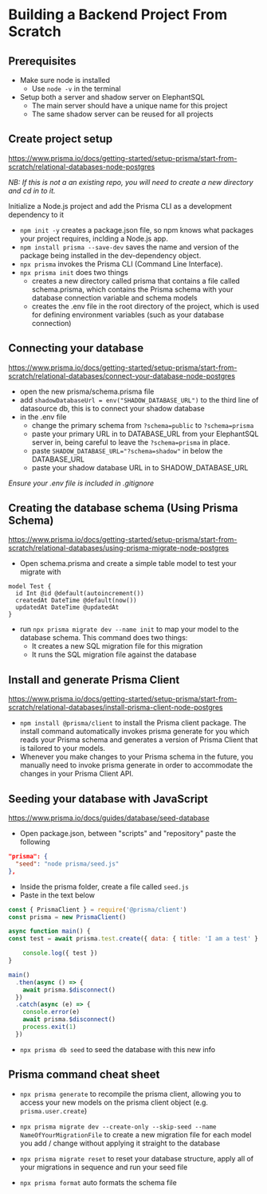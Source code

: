 # Building a Backend Project From Scratch

## Prerequisites
- Make sure node is installed
  - Use `node -v` in the terminal
- Setup both a server and shadow server on ElephantSQL
  - The main server should have a unique name for this project
  - The same shadow server can be reused for all projects

## Create project setup
<https://www.prisma.io/docs/getting-started/setup-prisma/start-from-scratch/relational-databases-node-postgres>

_NB: If this is not a an existing repo, you will need to create a new directory and cd in to it._

Initialize a Node.js project and add the Prisma CLI as a development dependency to it
- `npm init -y` creates a package.json file, so npm knows what packages your project requires, inclding a Node.js app.
- `npm install prisma --save-dev` saves the name and version of the package being installed in the dev-dependency object.
- `npx prisma` invokes the Prisma CLI (Command Line Interface).
- `npx prisma init` does two things
  - creates a new directory called prisma that contains a file called schema.prisma, which contains the Prisma schema with your database connection variable and schema models
  - creates the .env file in the root directory of the project, which is used for defining environment variables (such as your database connection)

## Connecting your database
<https://www.prisma.io/docs/getting-started/setup-prisma/start-from-scratch/relational-databases/connect-your-database-node-postgres>
- open the new prisma/schema.prisma file
- add `shadowDatabaseUrl = env("SHADOW_DATABASE_URL")` to the third line of datasource db, this is to connect your shadow database
- in the .env file
  - change the primary schema from `?schema=public` to `?schema=prisma`
  - paste your primary URL in to DATABASE_URL from your ElephantSQL server in, being careful to leave the `?schema=prisma` in place.
  - paste `SHADOW_DATABASE_URL="?schema=shadow"` in below the DATABASE_URL
  - paste your shadow database URL in to SHADOW_DATABASE_URL

_Ensure your .env file is included in .gitignore_

## Creating the database schema (Using Prisma Schema)
<https://www.prisma.io/docs/getting-started/setup-prisma/start-from-scratch/relational-databases/using-prisma-migrate-node-postgres>
- Open schema.prisma and create a simple table model to test your migrate with
```prisma
model Test {
  id Int @id @default(autoincrement())
  createdAt DateTime @default(now())
  updatedAt DateTime @updatedAt
}
```
- run `npx prisma migrate dev --name init` to map your model to the database schema. This command does two things:
  - It creates a new SQL migration file for this migration
  - It runs the SQL migration file against the database

## Install and generate Prisma Client
<https://www.prisma.io/docs/getting-started/setup-prisma/start-from-scratch/relational-databases/install-prisma-client-node-postgres>

- `npm install @prisma/client` to install the Prisma client package. The install command automatically invokes prisma generate for you which reads your Prisma schema and generates a version of Prisma Client that is tailored to your models.
- Whenever you make changes to your Prisma schema in the future, you manually need to invoke prisma generate in order to accommodate the changes in your Prisma Client API.

## Seeding your database with JavaScript
<https://www.prisma.io/docs/guides/database/seed-database>
- Open package.json, between "scripts" and "repository" paste the following
```json
"prisma": {
  "seed": "node prisma/seed.js"
},
```
- Inside the prisma folder, create a file called `seed.js` 
- Paste in the text below
```javascript
const { PrismaClient } = require('@prisma/client')
const prisma = new PrismaClient()

async function main() {
const test = await prisma.test.create({ data: { title: 'I am a test' } });

    console.log({ test })
}

main()
  .then(async () => {
    await prisma.$disconnect()
  })
  .catch(async (e) => {
    console.error(e)
    await prisma.$disconnect()
    process.exit(1)
  })
  ```
- `npx prisma db seed` to seed the database with this new info

## Prisma command cheat sheet

- `npx prisma generate` to recompile the prisma client, allowing you to access your new models on the prisma client object (e.g. `prisma.user.create`)

- `npx prisma migrate dev --create-only --skip-seed --name NameOfYourMigrationFile` to create a new migration file for each model you add / change without applying it straight to the database

- `npx prisma migrate reset` to reset your database structure, apply all of your migrations in sequence and run your seed file
- `npx prisma format` auto formats the schema file

